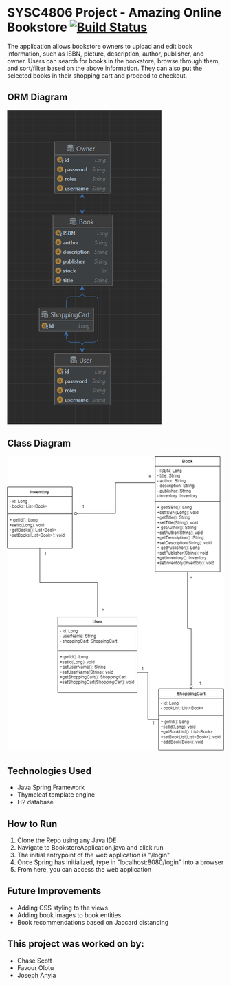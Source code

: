 # SYSC4806 Project - Amazing Online Bookstore [![Build Status](https://github.com/Favourolotu/Amazing-online-bookstore/actions/workflows/maven.yml/badge.svg?branch=master)](https://github.com/Favourolotu/Amazing-online-bookstore/actions)
The application allows bookstore owners to upload and edit book information, such as ISBN, picture, description, author, publisher, and owner. Users can search for books in the bookstore, browse through them, and sort/filter based on the above information. They can also put the selected books in their shopping cart and proceed to checkout.

## ORM Diagram
![alt text](https://github.com/favourolotu/amazing-online-bookstore/blob/master/ObjectRelationalMapping.png?raw=true)

## Class Diagram
![alt text](https://github.com/favourolotu/amazing-online-bookstore/blob/master/class_diagram.png?raw=true)


## Technologies Used
- Java Spring Framework
- Thymeleaf template engine
- H2 database

## How to Run
1. Clone the Repo using any Java IDE
2. Navigate to BookstoreApplication.java and click run
3. The initial entrypoint of the web application is "/login"
4. Once Spring has initialized, type in "localhost:8080/login" into a browser
5. From here, you can access the web application

## Future Improvements
- Adding CSS styling to the views
- Adding book images to book entities
- Book recommendations based on Jaccard distancing

## This project was worked on by:
- Chase Scott
- Favour Olotu
- Joseph Anyia


